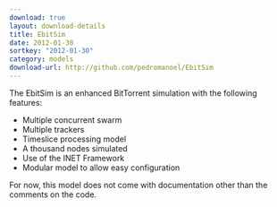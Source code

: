 ```yaml
---
download: true
layout: download-details
title: EbitSim
date: 2012-01-30
sortkey: "2012-01-30"
category: models
download-url: http://github.com/pedromanoel/EbitSim
---
```


The EbitSim is an enhanced BitTorrent simulation with the following features:
- Multiple concurrent swarm
- Multiple trackers
- Timeslice processing model
- A thousand nodes simulated
- Use of the INET Framework
- Modular model to allow easy configuration

For now, this model does not come with documentation other than the comments on the code.


